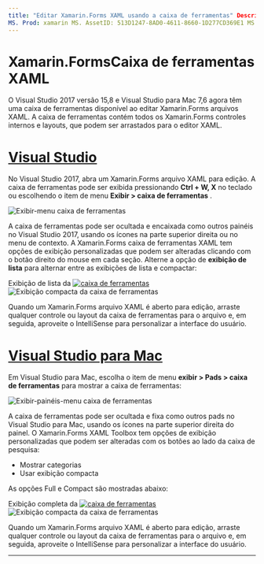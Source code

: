 ```yaml
---
title: "Editar Xamarin.Forms XAML usando a caixa de ferramentas" Description: "a caixa de ferramentas XAML contém todos os layouts e controles internos, que podem ser arrastados diretamente para um arquivo XAML aberto".
MS. Prod: xamarin MS. AssetID: 513D1247-8AD0-4611-8660-1D277CD369E1 MS. Technology: xamarin-Forms autor: conceptdev MS. Author: crdun MS. Date: 08/29/2018 no-loc: [ Xamarin.Forms , Xamarin.Essentials ]
---
```

# <a name="xamarinforms-xaml-toolbox"></a>Xamarin.FormsCaixa de ferramentas XAML

O Visual Studio 2017 versão 15,8 e Visual Studio para Mac 7,6 agora têm uma caixa de ferramentas disponível ao editar Xamarin.Forms arquivos XAML. A caixa de ferramentas contém todos os Xamarin.Forms controles internos e layouts, que podem ser arrastados para o editor XAML.

# <a name="visual-studio"></a>[Visual Studio](#tab/windows)

No Visual Studio 2017, abra um Xamarin.Forms arquivo XAML para edição. A caixa de ferramentas pode ser exibida pressionando **Ctrl + W, X** no teclado ou escolhendo o item de menu **Exibir > caixa de ferramentas** .

![Exibir-menu caixa de ferramentas](toolbox-images/win-view-menu.png)

A caixa de ferramentas pode ser ocultada e encaixada como outros painéis no Visual Studio 2017, usando os ícones na parte superior direita ou no menu de contexto. A Xamarin.Forms caixa de ferramentas XAML tem opções de exibição personalizadas que podem ser alteradas clicando com o botão direito do mouse em cada seção. Alterne a opção de **exibição de lista** para alternar entre as exibições de lista e compactar:

Exibição de lista da [ ![ caixa de ferramentas](toolbox-images/win-full-display-sml.png)](toolbox-images/win-full-display.png#lightbox) ![ Exibição compacta da caixa de ferramentas](toolbox-images/win-compact-display.png)

Quando um Xamarin.Forms arquivo XAML é aberto para edição, arraste qualquer controle ou layout da caixa de ferramentas para o arquivo e, em seguida, aproveite o IntelliSense para personalizar a interface do usuário.

# <a name="visual-studio-for-mac"></a>[Visual Studio para Mac](#tab/macos)

Em Visual Studio para Mac, escolha o item de menu **exibir > Pads > caixa de ferramentas** para mostrar a caixa de ferramentas:

![Exibir-painéis-menu caixa de ferramentas](toolbox-images/mac-view-menu.png)

A caixa de ferramentas pode ser ocultada e fixa como outros pads no Visual Studio para Mac, usando os ícones na parte superior direita do painel. O Xamarin.Forms XAML Toolbox tem opções de exibição personalizadas que podem ser alteradas com os botões ao lado da caixa de pesquisa:

- Mostrar categorias
- Usar exibição compacta

As opções Full e Compact são mostradas abaixo:

Exibição completa da [ ![ caixa de ferramentas](toolbox-images/mac-full-display-sml.png)](toolbox-images/mac-full-display.png#lightbox) ![ Exibição compacta da caixa de ferramentas](toolbox-images/mac-compact-display.png)

Quando um Xamarin.Forms arquivo XAML é aberto para edição, arraste qualquer controle ou layout da caixa de ferramentas para o arquivo e, em seguida, aproveite o IntelliSense para personalizar a interface do usuário.

-----
